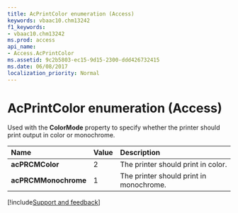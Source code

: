 ```yaml
---
title: AcPrintColor enumeration (Access)
keywords: vbaac10.chm13242
f1_keywords:
- vbaac10.chm13242
ms.prod: access
api_name:
- Access.AcPrintColor
ms.assetid: 9c2b5803-ec15-9d15-2300-ddd426732415
ms.date: 06/08/2017
localization_priority: Normal
---
```



# AcPrintColor enumeration (Access)

Used with the  **ColorMode** property to specify whether the printer should print output in color or monochrome.



|Name|Value|Description|
|:-----|:-----|:-----|
|**acPRCMColor**|2|The printer should print in color. |
|**acPRCMMonochrome**|1|The printer should print in monochrome. |

[!include[Support and feedback](~/includes/feedback-boilerplate.md)]